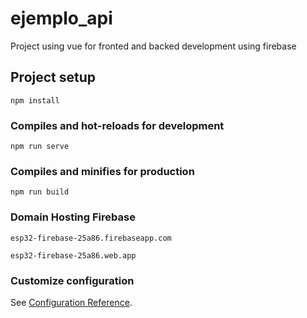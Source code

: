 # ejemplo_api
Project using vue for fronted and backed development using firebase

## Project setup
```
npm install
```

### Compiles and hot-reloads for development
```
npm run serve
```

### Compiles and minifies for production
```
npm run build
```

### Domain Hosting Firebase
```
esp32-firebase-25a86.firebaseapp.com
```
```
esp32-firebase-25a86.web.app
```

### Customize configuration
See [Configuration Reference](https://cli.vuejs.org/config/).
